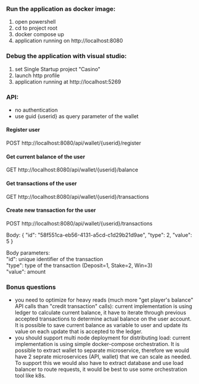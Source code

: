 ### Run the application as docker image:
1. open powershell
2. cd to project root
3. docker compose up
4. application running on http://localhost:8080

### Debug the application with visual studio:
1. set Single Startup project "Casino"
2. launch http profile
3. application running at http://localhost:5269


### API:
- no authentication
- use guid {userid} as query parameter of the wallet

#### Register user
POST http://localhost:8080/api/wallet/{userid}/register

#### Get current balance of the user
GET http://localhost:8080/api/wallet/{userid}/balance

#### Get transactions of the user
GET http://localhost:8080/api/wallet/{userid}/transactions

#### Create new transaction for the user
POST http://localhost:8080/api/wallet/{userid}/transactions

Body: {
    "id": "58f551ca-eb56-4131-a5cd-c1d29b21d9ae",
    "type": 2,
    "value": 5
}

Body parameters:\
"id": unique identifier of the transaction\
"type": type of the transaction (Deposit=1, Stake=2, Win=3)\
"value": amount

### Bonus questions
- you need to optimize for heavy reads (much more "get player's balance" API calls than "credit
transaction" calls): current implementation is using ledger to calculate current balance, it have to iterate through previous accepted transactions to determine actual balance on the user account. It is possible to save current balance as variable to user and update its value on each update that is accepted to the ledger.
- you should support multi node deployment for distributing load: current implementation is using simple docker-compose orchestration. It is possible to extract wallet to separate microservice, therefore we would have 2 seprate microservices (API, wallet) that we can scale as needed. To support this we would also have to extract database and use load balancer to route requests, it would be best to use some orchestration tool like k8s.
